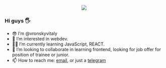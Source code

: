 
<div align="center">
    <a href="https://skyline.github.com/skiffter1337/2023" target="_blank">
        <img src= "https://helpx.adobe.com/content/dam/help/en/creative-cloud/how-to/adobe-stock-sell-photos-videos-vector-online_1408x792.jpg.img.jpg"/>
    </a>
</div>
<div align="center">
    <a href=""/>
    </a>
    <a href="https://github.com/skiffter1337?tab=repositories" target="_blank">
        <img />
    </a>
</div>
<!-- ./STATS  -->




### Hi guys 🖐️  

- 😎 I’m @vronskyvitaly
- 👀 I’m interested in webdev.
- 🙇‍♂️ I’m currently learning JavaScript, REACT.
- 🤝 I’m looking to collaborate in learning frontend, looking for job offer for position of trainee or junior.
- 📫 How to reach me: <a href="mailto: vronskyvitaly@mail.ru">email</a>, or just a [telegram](https://t.me/vitalyvronsky)

<!--
**vronskyvitaly/vronskyvitaly** is a ✨ _special_ ✨ repository because its `README.md` (this file) appears on your GitHub profile.

Here are some ideas to get you started:

- 🔭 I’m currently working on ...
- 🌱 I’m currently learning ...
- 👯 I’m looking to collaborate on ...
- 🤔 I’m looking for help with ...
- 💬 Ask me about ...
- 📫 How to reach me: ...
- 😄 Pronouns: ...
- ⚡ Fun fact: ...

Для себя:
Сcылка как я это сделал https://habr.com/ru/post/649363/
Ссылка на редактор https://dillinger.io/
-->
